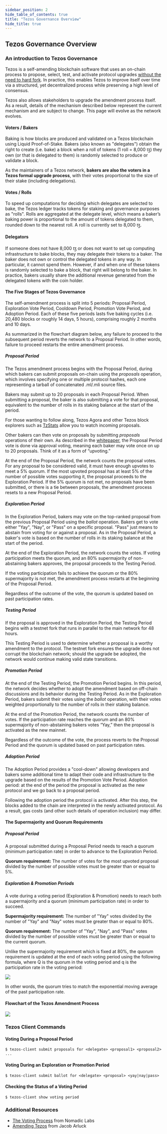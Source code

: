 ```yaml
---
sidebar_position: 2
hide_table_of_contents: true
title: "Tezos Governance Overview"
hide_title: true
---
```

## Tezos Governance Overview



### An introduction to Tezos Governance

Tezos is a self-amending blockchain software that uses an on-chain process to propose, select, test, and activate protocol upgrades [without the need to hard fork](https://medium.com/tezos/there-is-no-need-for-hard-forks-86b68165e67d). In practice, this enables Tezos to improve itself over time via a structured, yet decentralized process while preserving a high level of consensus.

Tezos also allows stakeholders to upgrade the amendment process itself. As a result, details of the mechanism described below represent the current mechanism and are subject to change. This page will evolve as the network evolves.

#### Voters / Bakers

Baking is how blocks are produced and validated on a Tezos blockchain using Liquid Proof-of-Stake. Bakers \(also known as "delegates"\) obtain the right to create \(i.e. bake\) a block when a roll of tokens \(1 roll = 8,000 ꜩ\) they own \(or that is delegated to them\) is randomly selected to produce or validate a block.

As the maintainers of a Tezos network, **bakers are also the voters in a Tezos formal upgrade process**, with their votes proportional to the size of their stake \(including delegations\).

#### Votes / Rolls 

To speed up computations for deciding which delegates are selected to bake, the Tezos ledger tracks tokens for staking and governance purposes as "rolls". Rolls are aggregated at the delegate level, which means a baker’s baking power is proportional to the amount of tokens delegated to them, rounded down to the nearest roll. A roll is currently set to 8,000 ꜩ.

#### Delegators 

If someone does not have 8,000 ꜩ or does not want to set up computing infrastructure to bake blocks, they may delegate their tokens to a baker. The baker does not own or control the delegated tokens in any way. In particular, it cannot spend them. However, if and when one of these tokens is randomly selected to bake a block, that right will belong to the baker. In practice, bakers usually share the additional revenue generated from the delegated tokens with the coin holder.

#### The Five Stages of Tezos Governance 

The self-amendment process is split into 5 periods: Proposal Period, Exploration Vote Period, Cooldown Period, Promotion Vote Period, and Adoption Period. Each of these five periods lasts five baking cycles (i.e.  20,480 blocks or roughly 14 days, 5 hours), comprising roughly 2 months and 10 days.

As summarized in the flowchart diagram below, any failure to proceed to the subsequent period reverts the network to a Proposal Period. In other words, failure to proceed restarts the entire amendment process.

##### Proposal Period

The Tezos amendment process begins with the Proposal Period, during which bakers can submit proposals on-chain using the _proposals_ operation, which involves specifying one or multiple protocol hashes, each one representing a tarball of concatenated .ml/.mli source files.

Bakers may submit up to 20 proposals in each Proposal Period. When submitting a proposal, the baker is also submitting a vote for that proposal, equivalent to the number of rolls in its staking balance at the start of the period.

For those wanting to follow along, Tezos Agora and other Tezos block explorers such as [TzStats](https://tzstats.com/) allow you to watch incoming proposals.

Other bakers can then vote on proposals by submitting _proposals_ operations of their own. As described in the [whitepaper](https://tezos.com/static/white_paper-2dc8c02267a8fb86bd67a108199441bf.pdf), the Proposal Period vote is done via approval voting, meaning each baker may vote once on up to 20 proposals. Think of it as a form of “upvoting.”

At the end of the Proposal Period, the network counts the proposal votes. For any proposal to be considered valid, it must have enough upvotes to meet a 5% quorum. If the most upvoted proposal has at least 5% of the number of possible votes supporting it, the proposal proceeds to the Exploration Period. If the 5% quorum is not met, no proposals have been submitted, or there is a tie between proposals, the amendment process resets to a new Proposal Period.

##### Exploration Period 

In the Exploration Period, bakers may vote on the top-ranked proposal from the previous Proposal Period using the _ballot_ operation. Bakers get to vote either "Yay", "Nay", or "Pass" on a specific proposal. "Pass" just means to abstain from voting for or against a proposal. As in the Proposal Period, a baker's vote is based on the number of rolls in its staking balance at the start of the period.

At the end of the Exploration Period, the network counts the votes. If voting participation meets the quorum, and an 80% supermajority of non-abstaining bakers approves, the proposal proceeds to the Testing Period.

If the voting participation fails to achieve the quorum or the 80% supermajority is not met, the amendment process restarts at the beginning of the Proposal Period.

Regardless of the outcome of the vote, the quorum is updated based on past participation rates.

##### Testing Period

If the proposal is approved in the Exploration Period, the Testing Period begins with a testnet fork that runs in parallel to the main network for 48 hours.

This Testing Period is used to determine whether a proposal is a worthy amendment to the protocol. The testnet fork ensures the upgrade does not corrupt the blockchain network; should the upgrade be adopted, the network would continue making valid state transitions.

##### Promotion Period 

At the end of the Testing Period, the Promotion Period begins. In this period, the network decides whether to adopt the amendment based on off-chain discussions and its behavior during the Testing Period. As in the Exploration Period, bakers submit their votes using the _ballot_ operation, with their votes weighted proportionally to the number of rolls in their staking balance.

At the end of the Promotion Period, the network counts the number of votes. If the participation rate reaches the quorum and an 80% supermajority of non-abstaining bakers votes “Yay,” then the proposal is activated as the new mainnet.

Regardless of the outcome of the vote, the process reverts to the Proposal Period and the quorum is updated based on past participation rates.

##### Adoption Period

The Adoption Period provides a "cool-down" allowing developers and bakers some additional time to adapt their code and infrastructure to the upgrade based on the results of the Promotion Vote Period. Adoption period: at the end of the period the proposal is activated as the new protocol and we go back to a proposal period.

Following the adoption period the protocol is activated. After this step, the blocks added to the chain are interpreted in the newly activated protocol. As a result, gas costs (and other such details of operation inclusion) may differ.

#### The Supermajority and Quorum Requirements 

##### Proposal Period 

A proposal submitted during a Proposal Period needs to reach a quorum \(minimum participation rate\) in order to advance to the Exploration Period.

**Quorum requirement:** The number of votes for the most upvoted proposal divided by the number of possible votes must be greater than or equal to 5%.

##### Exploration & Promotion Periods

A vote during a voting period \(Exploration & Promotion\) needs to reach both a supermajority and a quorum \(minimum participation rate\) in order to succeed.

**Supermajority requirement:** The number of "Yay" votes divided by the number of "Yay" and "Nay" votes must be greater than or equal to 80%.

**Quorum requirement:** The number of "Yay", "Nay", and "Pass" votes divided by the number of possible votes must be greater than or equal to the current quorum.

Unlike the supermajority requirement which is fixed at 80%, the quorum requirement is updated at the end of each voting period using the following formula, where Q is the quorum in the voting period and q is the participation rate in the voting period:

![](https://www.tezosagora.org/static/quorum_update_formula.57c468e0.png)

In other words, the quorum tries to match the exponential moving average of the past participation rate.

#### Flowchart of the Tezos Amendment Process

![](https://www.tezosagora.org/static/Tezos_governance_mechanism.2e932662.png)

### Tezos Client Commands 

#### Voting During a Proposal Period 

```text
$ tezos-client submit proposals for <delegate> <proposal1> <proposal2> ...
```

#### Voting During an Exploration or Promotion Period 

```text
$ tezos-client submit ballot for <delegate> <proposal> <yay|nay|pass>
```

#### Checking the Status of a Voting Period

```text
$ tezos-client show voting period
```

### Additional Resources 

* [The Voting Process](https://tezos.gitlab.io/whitedoc/voting.html) from Nomadic Labs
* [Amending Tezos](https://medium.com/tezos/amending-tezos-b77949d97e1e) from Jacob Arluck

